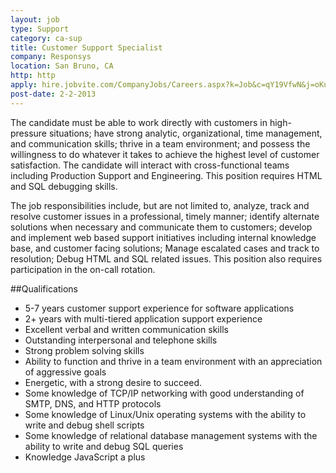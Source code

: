 ```yaml
---
layout: job
type: Support
category: ca-sup
title: Customer Support Specialist
company: Responsys
location: San Bruno, CA
http: http
apply: hire.jobvite.com/CompanyJobs/Careers.aspx?k=Job&c=qY19VfwN&j=oKuMVfwF&s=WorkCreative.net
post-date: 2-2-2013
---
```


The candidate must be able to work directly with customers in high-pressure situations; have strong analytic, organizational, time management, and communication skills; thrive in a team environment; and possess the willingness to do whatever it takes to achieve the highest level of customer satisfaction. The candidate will interact with cross-functional teams including Production Support and Engineering. This position requires HTML and SQL debugging skills.

The job responsibilities include, but are not limited to, analyze, track and resolve customer issues in a professional, timely manner; identify alternate solutions when necessary and communicate them to customers; develop and implement web based support initiatives including internal knowledge base, and customer facing solutions; Manage escalated cases and track to resolution; Debug HTML and SQL related issues.  This position also requires participation in the on-call rotation.

##Qualifications
 
* 5-7 years customer support experience for software applications
* 2+ years with multi-tiered application support experience
* Excellent verbal and written communication skills
* Outstanding interpersonal and telephone skills
* Strong problem solving skills
* Ability to function and thrive in a team environment with an appreciation of aggressive goals
* Energetic, with a strong desire to succeed.
* Some knowledge of TCP/IP networking with good understanding of SMTP, DNS, and HTTP protocols
* Some knowledge of Linux/Unix operating systems with the ability to write and debug shell scripts
* Some knowledge of relational database management systems with the ability to write and debug SQL queries
* Knowledge JavaScript a plus 